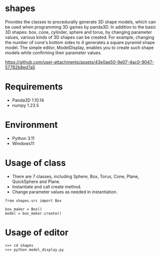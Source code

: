# shapes

Provides the classes to procedurally generate 3D shape models, which can be used when programming 3D games by panda3D. 
In addition to the basic 3D shapes: box, cone, cylinder, sphere and torus, by changing parameter values, various kinds of 3D shapes can be created. 
For example, changing the number of cone's bottom sides to 4 generates a square pyramid shape model.
The simple editor, ModelDisplay, enables you to create such shape models while confirming their parameter values.

https://github.com/user-attachments/assets/43e0ae50-9e07-4ac0-9047-57782b8ed7a5

# Requirements
* Panda3D 1.10.14
* numpy 1.23.5

# Environment
* Python 3.11
* Windows11

# Usage of class
* There are 7 classes, including Sphere, Box, Torus, Cone, Plane, QuickSphere and Plane.
* Instantiate and call create method.
* Change parameter values as needed in instantiation.
```
from shapes.src import Box

box_maker = Box()
model = box_maker.create() 
```
# Usage of editor
```
>>> cd shapes
>>> python model_display.py
```






